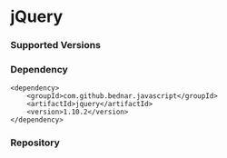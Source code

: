jQuery
======

### Supported Versions

### Dependency

    <dependency>
        <groupId>com.github.bednar.javascript</groupId>
        <artifactId>jquery</artifactId>
        <version>1.10.2</version>
    </dependency>

### Repository
